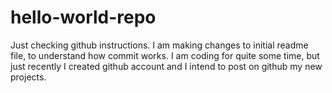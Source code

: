 # hello-world-repo
Just checking github instructions.
I am making changes to initial readme file, to understand how commit works.
I am coding for quite some time, but just recently I created github account and I intend to post on github my new projects.
